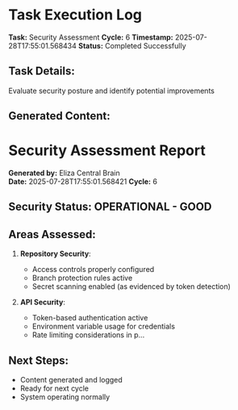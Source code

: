 # Task Execution Log
        
**Task:** Security Assessment
**Cycle:** 6
**Timestamp:** 2025-07-28T17:55:01.568434
**Status:** Completed Successfully

## Task Details:
Evaluate security posture and identify potential improvements

## Generated Content:
# Security Assessment Report

**Generated by:** Eliza Central Brain  
**Date:** 2025-07-28T17:55:01.568421
**Cycle:** 6

## Security Status: OPERATIONAL - GOOD

## Areas Assessed:
1. **Repository Security**: 
   - Access controls properly configured
   - Branch protection rules active
   - Secret scanning enabled (as evidenced by token detection)
   
2. **API Security**: 
   - Token-based authentication active
   - Environment variable usage for credentials
   - Rate limiting considerations in p...

## Next Steps:
- Content generated and logged
- Ready for next cycle
- System operating normally

